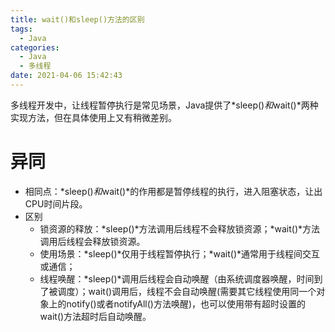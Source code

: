 ```yaml
---
title: wait()和sleep()方法的区别
tags:
  - Java
categories:
  - Java
  - 多线程
date: 2021-04-06 15:42:43
---
```




多线程开发中，让线程暂停执行是常见场景，Java提供了*sleep()*和*wait()*两种实现方法，但在具体使用上又有稍微差别。



<!-- more -->



# 异同

* 相同点：*sleep()*和*wait()*的作用都是暂停线程的执行，进入阻塞状态，让出CPU时间片段。
* 区别
  * 锁资源的释放：*sleep()*方法调用后线程不会释放锁资源；*wait()*方法调用后线程会释放锁资源。
  * 使用场景：*sleep()*仅用于线程暂停执行；*wait()*通常用于线程间交互或通信；
  * 线程唤醒：*sleep()*调用后线程会自动唤醒（由系统调度器唤醒，时间到了被调度）；wait()调用后，线程不会自动唤醒(需要其它线程使用同一个对象上的notify()或者notifyAll()方法唤醒)，也可以使用带有超时设置的wait()方法超时后自动唤醒。